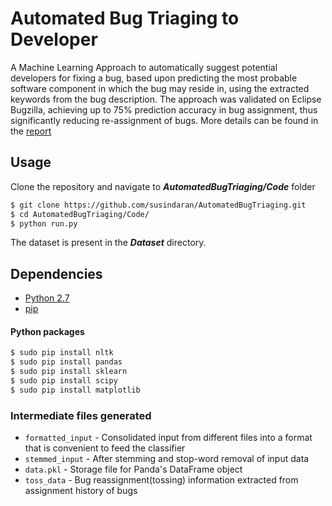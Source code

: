 # Automated Bug Triaging to Developer
A Machine Learning Approach to automatically suggest potential developers for fixing a bug, based upon predicting the most probable software component in which the bug may reside in, using the extracted keywords from the bug description. The approach was validated on Eclipse Bugzilla, achieving up to 75% prediction accuracy in bug assignment, thus significantly reducing re-assignment of bugs. More details can be found in the [report](https://github.com/susindaran/AutomatedBugTriaging/raw/master/Report/AutomaticBugTriaging.pdf)




## Usage

Clone the repository and navigate to _***AutomatedBugTriaging/Code***_ folder

```sh
$ git clone https://github.com/susindaran/AutomatedBugTriaging.git
$ cd AutomatedBugTriaging/Code/
$ python run.py
```

The dataset is present in the _***Dataset***_ directory.

## Dependencies
* [Python 2.7](https://www.python.org/download/releases/2.7/)
* [pip](https://pip.pypa.io/en/stable/installing/)

#### Python packages

```sh
$ sudo pip install nltk
$ sudo pip install pandas
$ sudo pip install sklearn
$ sudo pip install scipy
$ sudo pip install matplotlib
```

### Intermediate files generated

* `formatted_input` - Consolidated input from different files into a format that is convenient to feed the classifier
* `stemmed_input` - After stemming and stop-word removal of input data
* `data.pkl` - Storage file for Panda's DataFrame object
* `toss_data` - Bug reassignment(tossing) information extracted from assignment history of bugs
